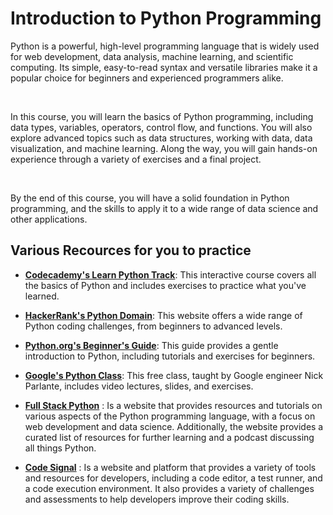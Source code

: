 # Introduction to Python Programming

Python is a powerful, high-level programming language that is widely used for web development, data analysis, machine learning, and scientific computing. Its simple, easy-to-read syntax and versatile libraries make it a popular choice for beginners and experienced programmers alike. 

<br />

In this course, you will learn the basics of Python programming, including data types, variables, operators, control flow, and functions. You will also explore advanced topics such as data structures, working with data, data visualization, and machine learning. Along the way, you will gain hands-on experience through a variety of exercises and a final project.

<br />

By the end of this course, you will have a solid foundation in Python programming, and the skills to apply it to a wide range of data science and other applications.

## Various Recources for you to practice 


* [**Codecademy's Learn Python Track**](https://www.codecademy.com/): This interactive course covers all the basics of Python and includes exercises to practice what you've learned.

* [**HackerRank's Python Domain**](https://www.hackerrank.com/domains/python): This website offers a wide range of Python coding challenges, from beginners to advanced levels.

* [**Python.org's Beginner's Guide**](https://www.python.org/about/gettingstarted/): This guide provides a gentle introduction to Python, including tutorials and exercises for beginners.

* [**Google's Python Class**](https://developers.google.com/edu/python): This free class, taught by Google engineer Nick Parlante, includes video lectures, slides, and exercises.

* [**Full Stack Python**](https://www.fullstackpython.com/) : Is a website that provides resources and tutorials on various aspects of the Python programming language, with a focus on web development and data science. Additionally, the website provides a curated list of resources for further learning and a podcast discussing all things Python.

* [**Code Signal**](https://codesignal.com/) : Is a website and platform that provides a variety of tools and resources for developers, including a code editor, a test runner, and a code execution environment. It also provides a variety of challenges and assessments to help developers improve their coding skills. 